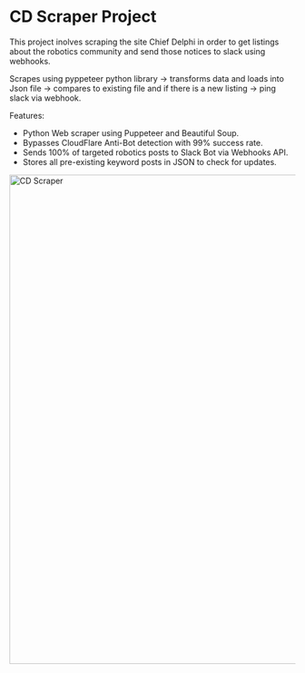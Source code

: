 # CD Scraper Project 
This project inolves scraping the site Chief Delphi in order to get listings about the robotics community and send those notices to slack using webhooks. 


Scrapes using pyppeteer python library -> transforms data and loads into Json file -> compares to existing file and if there is a new listing -> ping slack via webhook.

Features: 
- Python Web scraper using Puppeteer and Beautiful Soup. 
- Bypasses CloudFlare Anti-Bot detection with 99% success rate. 
- Sends 100% of targeted robotics posts to Slack Bot via Webhooks API. 
- Stores all pre-existing keyword posts in JSON to check for updates. 

<img width="863" alt="CD Scraper" src="https://github.com/user-attachments/assets/412d50c7-e846-4183-95d0-5e5787cc052d">
